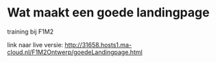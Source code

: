 # Wat maakt een goede landingpage
training bij F1M2

link naar live versie: http://31658.hosts1.ma-cloud.nl/F1M2Ontwerp/goedeLandingpage.html
